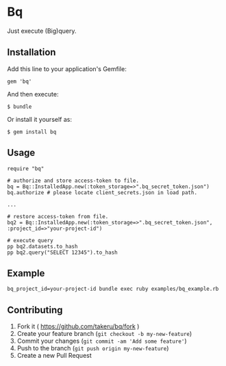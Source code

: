 # Bq

Just execute (Big)query.

## Installation

Add this line to your application's Gemfile:

    gem 'bq'

And then execute:

    $ bundle

Or install it yourself as:

    $ gem install bq

## Usage

    require "bq"

    # authorize and store access-token to file.
    bq = Bq::InstalledApp.new(:token_storage=>".bq_secret_token.json")
    bq.authorize # please locate client_secrets.json in load path.

    ...

    # restore access-token from file.
    bq2 = Bq::InstalledApp.new(:token_storage=>".bq_secret_token.json", :project_id=>"your-project-id")

    # execute query
    pp bq2.datasets.to_hash
    pp bq2.query("SELECT 12345").to_hash

## Example

    bq_project_id=your-project-id bundle exec ruby examples/bq_example.rb

## Contributing

1. Fork it ( https://github.com/takeru/bq/fork )
2. Create your feature branch (`git checkout -b my-new-feature`)
3. Commit your changes (`git commit -am 'Add some feature'`)
4. Push to the branch (`git push origin my-new-feature`)
5. Create a new Pull Request
